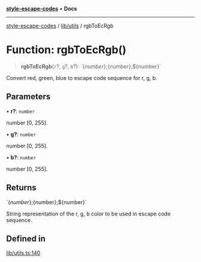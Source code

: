[**style-escape-codes**](../../../README.md) • **Docs**

***

[style-escape-codes](../../../modules.md) / [lib/utils](../README.md) / rgbToEcRgb

# Function: rgbToEcRgb()

> **rgbToEcRgb**(`r`?, `g`?, `b`?): \`$\{number\};$\{number\};$\{number\}\`

Convert red, green, blue to escape code sequence for r, g, b.

## Parameters

• **r?**: `number`

number [0, 255].

• **g?**: `number`

number [0, 255].

• **b?**: `number`

number [0, 255].

## Returns

\`$\{number\};$\{number\};$\{number\}\`

String representation of the r, g, b color to be used in escape code
sequence.

## Defined in

[lib/utils.ts:140](https://github.com/mastermind-0xff/style-escape-codes/blob/f70027a113314c5fe8c8e4fe231b59efc8b75d4d/src/lib/utils.ts#L140)
